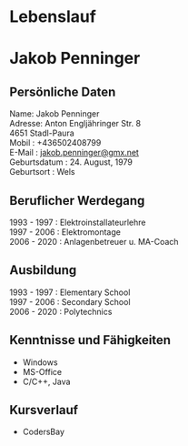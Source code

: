 # Lebenslauf
<h1>Jakob Penninger</h1>

## Persönliche Daten

Name: Jakob Penninger<br>
Adresse: Anton Engljähringer Str. 8<br>
                 4651 Stadl-Paura<br>
Mobil        : +436502408799<br>
E-Mail       : jakob.penninger@gmx.net<br>
Geburtsdatum : 24. August, 1979<br>
Geburtsort   : Wels<br>

## Beruflicher Werdegang
1993 - 1997  : Elektroinstallateurlehre<br>
1997 - 2006  : Elektromontage<br>
2006 - 2020  : Anlagenbetreuer u. MA-Coach

## Ausbildung
1993 - 1997  : Elementary School<br>
1997 - 2006  : Secondary School<br>
2006 - 2020  : Polytechnics<br>

## Kenntnisse und Fähigkeiten
* Windows
* MS-Office
* C/C++, Java

## Kursverlauf
* CodersBay